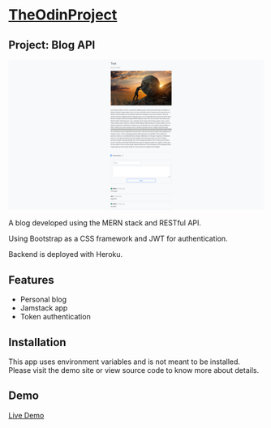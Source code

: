 # [TheOdinProject](https://www.theodinproject.com/)

## Project: Blog API

![Screenshot](Blog.png)

A blog developed using the MERN stack and RESTful API.

Using Bootstrap as a CSS framework and JWT for authentication.

Backend is deployed with Heroku.

## Features

- Personal blog
- Jamstack app
- Token authentication

## Installation

This app uses environment variables and is not meant to be installed. Please visit the demo site or view source code to know more about details.

## Demo

[Live Demo](https://alberinea.github.io/blog-api/)
